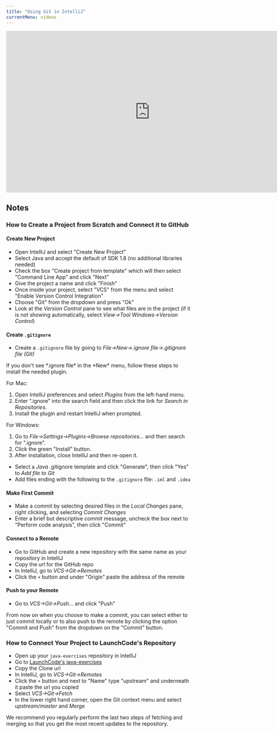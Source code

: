 ```yaml
---
title: "Using Git in IntelliJ"
currentMenu: videos
---
```


<div class="youtube-wrapper"><iframe width="776" height="437" src="https://www.youtube.com/embed/uUzRMOCBorg" frameborder="0" allowfullscreen></iframe></div>

## Notes

### How to Create a Project from Scratch and Connect it to GitHub

#### Create New Project

- Open IntelliJ and select "Create New Project"
- Select Java and accept the default of SDK 1.8 (no additional libraries needed)
- Check the box "Create project from template" which will then select "Command Line App" and click "Next"
- Give the project a name and click "Finish"
- Once inside your project, select "VCS" from the menu and select "Enable Version Control Integration"
- Choose "Git" from the dropdown and press "Ok"
- Look at the *Version Control* pane to see what files are in the project (if it is not showing automatically, select *View->Tool Windows->Version Control*)

#### Create `.gitignore`

- Create a `.gitignore` file by going to *File->New->.ignore file->.gitignore file (Git)*

<aside class="aside-note" markdown="1">
If you don't see *.ignore file* in the *New* menu, follow these steps to install the needed plugin.

For Mac:

1. Open IntelliJ preferences and select *Plugins* from the left-hand menu.
2. Enter “.ignore” into the search field and then click the link for *Search in Repositories*.
3. Install the plugin and restart IntelliJ when prompted.

For Windows:

1. Go to *File->Settings->Plugins->Browse repositories...* and then search for ".ignore".
2. Click the green "Install" button.
3. After installation, close IntelliJ and then re-open it.

</aside>

- Select a *Java* .gitignore template and click "Generate", then click "Yes" to *Add file to Git*
- Add files ending with the following to the `.gitignore` file: `.iml` and `.idea`

#### Make First Commit

- Make a commit by selecting desired files in the *Local Changes* pane, right clicking, and selecting *Commit Changes*
- Enter a brief but descriptive commit message, uncheck the box next to "Perform code analysis", then click "Commit"

#### Connect to a Remote

- Go to GitHub and create a new repository with the same name as your repository in IntelliJ
- Copy the url for the GitHub repo
- In IntelliJ, go to *VCS->Git->Remotes*
- Click the `+` button and under "Origin" paste the address of the remote

#### Push to your Remote

- Go to *VCS->Git->Push...* and click "Push"

<aside class="aside-note" markdown="1">
From now on when you choose to make a commit, you can select either to just commit locally or to also push to the remote by clicking the option "Commit and Push" from the dropdown on the "Commit" button.

</aside>

### How to Connect Your Project to LaunchCode's Repository

- Open up your `java-exercises` repository in IntelliJ
- Go to [LaunchCode's java-exercises](https://github.com/LaunchCodeEducation/java-exercises)
- Copy the Clone url
- In IntelliJ, go to *VCS->Git->Remotes*
- Click the `+` button and next to "Name" type "upstream" and underneath it paste the url you copied
- Select *VCS->Git->Fetch*
- In the lower right hand corner, open the Git context menu and select *upstream/master* and *Merge*

<aside class="aside-note" markdown="1">
We recommend you regularly perform the last two steps of fetching and merging so that you get the most recent updates to the repository.

</aside>
